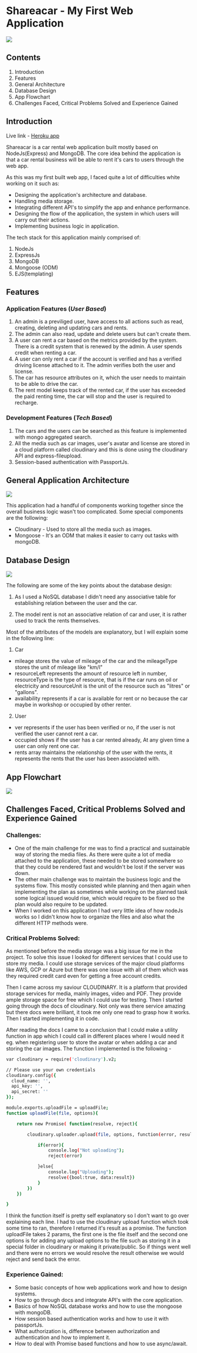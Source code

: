 # Shareacar - My First Web Application

[![](https://res.cloudinary.com/south-china-university-of-technology/image/upload/v1595278397/shareCarTemp/WeChat_Screenshot_20200718122206_krtebw.png)](https://shareacar88.herokuapp.com/)

## Contents

1. Introduction
2. Features
3. General Architecture
4. Database Design
5. App Flowchart
6. Challenges Faced, Critical Problems Solved and Experience Gained

## Introduction

Live link - [Heroku app](https://shareacar88.herokuapp.com/)

Shareacar is a car rental web application built mostly based on NodeJs(Express) and MongoDB. The core idea behind the application is that a car rental business will be able to rent it's cars to users through the web app.

As this was my first built web app, I faced quite a lot of difficulties white working on it such as:

- Designing the application's architecture and database.
- Handling media storage.
- Integrating different API's to simplify the app and enhance performance.
- Designing the flow of the application, the system in which users will carry out their actions.
- Implementing business logic in application.

The tech stack for this application mainly comprised of:

1. NodeJs
2. ExpressJs
3. MongoDB
4. Mongoose (ODM)
5. EJS(templating)

<!-- For take away -->
<!-- The file structuring for this project wasn't so good as it was my first time, but as I learnt from my mistakes, it can be seen in the other projects how I organized the files. -->

## Features

### Application Features (_User Based_)

1. An admin is a previliged user, have access to all actions such as read, creating, deleting and updating cars and rents.
2. The admin can also read, update and delete users but can't create them.
3. A user can rent a car based on the metrics provided by the system. There is a credit system that is renewed by the admin. A user spends credit when renting a car.
4. A user can only rent a car if the account is verified and has a verified driving license attached to it. The admin verifies both the user and license.
5. The car has resource attributes on it, which the user needs to maintain to be able to drive the car.
6. The rent model keeps track of the rented car, if the user has exceeded the paid renting time, the car will stop and the user is required to recharge.

### Development Features (_Tech Based_)

1. The cars and the users can be searched as this feature is implemented with mongo aggregated search.
2. All the media such as car images, user's avatar and license are stored in a cloud platform called cloudinary and this is done using the cloudinary API and express-fileupload.
3. Session-based authentication with PassportJs.

## General Application Architecture

![](https://drive.google.com/uc?export=view&id=1FbLOot3zjJuFgA-bDZfHOVBUS2yIrle6)

This application had a handful of components working together since the overall business logic wasn't too complicated. Some special components are the following:

- Cloudinary - Used to store all the media such as images.
- Mongoose - It's an ODM that makes it easier to carry out tasks with mongoDB.

## Database Design

![](https://drive.google.com/uc?export=view&id=1YB5saP2okIcjHtg1SKWgllrwmNta53pF)

The following are some of the key points about the database design:

1. As I used a NoSQL database I didn't need any associative table for establishing relation between the user and the car.

2. The model rent is not an associative relation of car and user, it is rather used to track the rents themselves.

Most of the attributes of the models are explanatory, but I will explain some in the following line:

1. Car

- mileage stores the value of mileage of the car and the mileageType stores the unit of mileage like "km/l"
- resourceLeft represents the amount of resource left in number, resourceType is the type of resource, that is if the car runs on oil or electricity and resourceUnit is the unit of the resource such as "litres" or "gallons".
- availability represents if a car is available for rent or no because the car maybe in workshop or occupied by other renter.

2. User

- ver represents if the user has been verified or no, if the user is not verified the user cannot rent a car.
- occupied shows if the user has a car rented already, At any given time a user can only rent one car.
- rents array maintains the relationship of the user with the rents, it represents the rents that the user has been associated with.

## App Flowchart

![](https://drive.google.com/uc?export=view&id=1AQxzYgLFXddiPeTV9mxy-TLbl_Zax2s3)

## Challenges Faced, Critical Problems Solved and Experience Gained

### Challenges:

- One of the main challenge for me was to find a practical and sustainable way of storing the media files. As there were quite a lot of media attached to the application, these needed to be stored somewhere so that they could be rendered fast and wouldn't be lost if the server was down.
- The other main challenge was to maintain the business logic and the systems flow. This mostly consisted while planning and then again when implementing the plan as sometimes while working on the planned task some logical issued would rise, which would require to be fixed so the plan would also require to be updated.
- When I worked on this application I had very little idea of how nodeJs works so I didn't know how to organize the files and also what the different HTTP methods were.

### Critical Problems Solved:

As mentioned before the media storage was a big issue for me in the project. To solve this issue I looked for different services that I could use to store my media. I could use storage services of the major cloud platforms like AWS, GCP or Azure but there was one issue with all of them which was they required credit card even for getting a free account credits.

Then I came across my saviour CLOUDINARY. It is a platform that provided storage services for media, mainly images, video and PDF. They provide ample storage space for free which I could use for testing. Then I started going through the docs of cloudinary. Not only was there service amazing but there docs were brilliant, it took me only one read to grasp how it works. Then I started implementing it in code.

After reading the docs I came to a conclusion that I could make a utility function in app which I could call in different places where I would need it eg. when registering user to store the avatar or when adding a car and storing the car images. The function I implemented is the following -

```sh
var cloudinary = require('cloudinary').v2;

// Please use your own credentials
cloudinary.config({
  cloud_name: '',
  api_key: '',
  api_secret: ''
});

module.exports.uploadFile = uploadFile;
function uploadFile(file, options){

	return new Promise( function(resolve, reject){

        cloudinary.uploader.upload(file, options, function(error, result) {

            if(error){
                console.log("Not uploading");
                reject(error)

            }else{
                console.log("Uploading");
                resolve({bool:true, data:result})
            }
        })
    })

}
```

I think the function itself is pretty self explanatory so I don't want to go over explaining each line. I had to use the cloudinary upload function which took some time to ran, therefore I returned it's result as a promise. The function uploadFile takes 2 params, the first one is the file itself and the second one options is for adding any upload options to the file such as storing it in a special folder in cloudinary or making it private/public. So if things went well and there were no errors we would resolve the result otherwise we would reject and send back the error.

### Experience Gained:

- Some basic concepts of how web applications work and how to design systems.
- How to go through docs and integrate API's with the core application.
- Basics of how NoSQL database works and how to use the mongoose with mongoDB.
- How session based authentication works and how to use it with passportJs.
- What authorization is, difference between authorization and authentication and how to implement it.
- How to deal with Promise based functions and how to use async/await.
